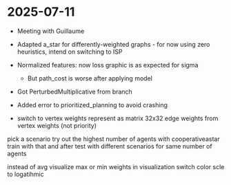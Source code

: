 # 2025-07-11

- Meeting with Guillaume
- Adapted a_star for differently-weighted graphs - for now using zero heuristics, intend on switching to ISP
- Normalized features: now loss graphic is as expected for sigma
    - But path_cost is worse after applying model
- Got PerturbedMultiplicative from branch
- Added error to prioritized_planning to avoid crashing



- switch to vertex weights
represent as matrix 32x32 edge weights from vertex weights (not priority)

pick a scenario try out the highest number of agents with cooperativeastar train with that and after test with different scenarios for same number of agents

instead of avg visualize max or min weights in visualization
switch color scle to logatihmic